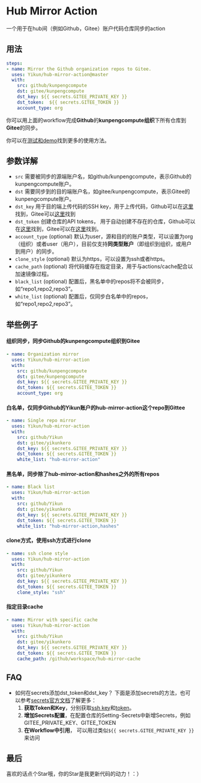 # Hub Mirror Action

一个用于在hub间（例如Github，Gitee）账户代码仓库同步的action

## 用法

```yaml
steps:
- name: Mirror the Github organization repos to Gitee.
  uses: Yikun/hub-mirror-action@master
  with:
    src: github/kunpengcompute
    dst: gitee/kunpengcompute
    dst_key: ${{ secrets.GITEE_PRIVATE_KEY }}
    dst_token:  ${{ secrets.GITEE_TOKEN }}
    account_type: org
```

你可以用上面的workflow完成**Github**的**kunpengcompute组织**下所有仓库到**Gitee**的同步。

你可以在[测试和demo](https://github.com/Yikun/hub-mirror-action/tree/master/.github/workflows)找到更多的使用方法。

## 参数详解

- `src` 需要被同步的源端账户名，如github/kunpengcompute，表示Github的kunpengcompute账户。
- `dst` 需要同步到的目的端账户名，如gitee/kunpengcompute，表示Gitee的kunpengcompute账户。
- `dst_key` 用于目的端上传代码的SSH key，用于上传代码，Github可以在[这里](https://gitee.com/profile/sshkeys)找到，Gitee可以[这里](https://github.com/settings/keys)找到
- `dst_token` 创建仓库的API tokens， 用于自动创建不存在的仓库，Github可以在[这里](https://github.com/settings/tokens)找到，Gitee可以在[这里](https://gitee.com/profile/personal_access_tokens)找到。
- `account_type` (optional) 默认为user，源和目的的账户类型，可以设置为org（组织）或者user（用户），目前仅支持**同类型账户**（即组织到组织，或用户到用户）的同步。
- `clone_style` (optional) 默认为https，可以设置为ssh或者https。
- `cache_path` (optional) 将代码缓存在指定目录，用于与actions/cache配合以加速镜像过程。
- `black_list` (optional) 配置后，黑名单中的repos将不会被同步，如“repo1,repo2,repo3”。
- `white_list` (optional) 配置后，仅同步白名单中的repos，如“repo1,repo2,repo3”。

## 举些例子

#### 组织同步，同步Github的kunpengcompute组织到Gitee
```yaml
- name: Organization mirror
  uses: Yikun/hub-mirror-action
  with:
    src: github/kunpengcompute
    dst: gitee/kunpengcompute
    dst_key: ${{ secrets.GITEE_PRIVATE_KEY }}
    dst_token: ${{ secrets.GITEE_TOKEN }}
    account_type: org
```

#### 白名单，仅同步Github的Yikun账户的hub-mirror-action这个repo到Gittee
```yaml
- name: Single repo mirror
  uses: Yikun/hub-mirror-action
  with:
    src: github/Yikun
    dst: gitee/yikunkero
    dst_key: ${{ secrets.GITEE_PRIVATE_KEY }}
    dst_token: ${{ secrets.GITEE_TOKEN }}
    white_list: "hub-mirror-action"
```

#### 黑名单，同步除了hub-mirror-action和hashes之外的所有repos
```yaml
- name: Black list
  uses: Yikun/hub-mirror-action
  with:
    src: github/Yikun
    dst: gitee/yikunkero
    dst_key: ${{ secrets.GITEE_PRIVATE_KEY }}
    dst_token: ${{ secrets.GITEE_TOKEN }}
    white_list: "hub-mirror-action,hashes"
```

#### clone方式，使用ssh方式进行clone
```yaml
- name: ssh clone style
  uses: Yikun/hub-mirror-action
  with:
    src: github/Yikun
    dst: gitee/yikunkero
    dst_key: ${{ secrets.GITEE_PRIVATE_KEY }}
    dst_token: ${{ secrets.GITEE_TOKEN }}
    clone_style: "ssh"
```

#### 指定目录cache
```yaml
- name: Mirror with specific cache
  uses: Yikun/hub-mirror-action
  with:
    src: github/Yikun
    dst: gitee/yikunkero
    dst_key: ${{ secrets.GITEE_PRIVATE_KEY }}
    dst_token: ${{ secrets.GITEE_TOKEN }}
    cache_path: /github/workspace/hub-mirror-cache
```

## FAQ

- 如何在secrets添加dst_token和dst_key？
  下面是添加secrets的方法，也可以参考[secrets官方文档](https://help.github.com/en/actions/configuring-and-managing-workflows/creating-and-storing-encrypted-secrets)了解更多：
  1. **获取Token和Key**，分别获取[ssh key](https://gitee.com/profile/sshkeys)和[token](https://gitee.com/profile/personal_access_tokens)。
  2. **增加Secrets配置**，在配置仓库的Setting-Secrets中新增Secrets，例如GITEE_PRIVATE_KEY、GITEE_TOKEN
  3. **在Workflow中引用**， 可以用过类似`${{ secrets.GITEE_PRIVATE_KEY }}`来访问
  
## 最后

喜欢的话点个Star哦，你的Star是我更新代码的动力！：）
